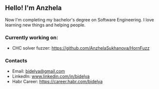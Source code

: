 ## Hello! I'm Anzhela

Now I'm completing my bachelor's degree on Software Engineering. I love learning new things and helping people.

### Currently working on:
* CHC solver fuzzer: https://github.com/AnzhelaSukhanova/HornFuzz

### Contacts
* Email: bidelya@gmail.com
* LinkedIn: www.linkedin.com/in/bidelya
* Habr Career: https://career.habr.com/bidelya

<!--
**AnzhelaSukhanova/AnzhelaSukhanova** is a ✨ _special_ ✨ repository because its `README.md` (this file) appears on your GitHub profile.

Here are some ideas to get you started:

- 🔭 I’m currently working on ...
- 🌱 I’m currently learning ...
- 👯 I’m looking to collaborate on ...
- 🤔 I’m looking for help with ...
- 💬 Ask me about ...
- 📫 How to reach me: ...
- 😄 Pronouns: ...
- ⚡ Fun fact: ...
-->
